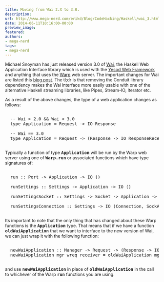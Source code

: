```yaml
---
title: Moving from Wai 2.X to 3.0.
description:
url: http://www.mega-nerd.com/erikd/Blog/CodeHacking/Haskell/wai_3.html
date: 2014-06-11T10:16:00-00:00
preview_image:
featured:
authors:
- mega-nerd
tags:
- mega-nerd
---
```




<p>
Michael Snoyman has just released version 3.0 of
	<a href="http://hackage.haskell.org/package/wai/">
	Wai</a>,
the Haskell Web Application Interface library which is used with the
	<a href="http://www.yesodweb.com/">
	Yesod Web Framework</a>
and anything that uses the
	<a href="http://hackage.haskell.org/package/warp">
	Warp</a>
web server.
The important changes for Wai are listed this
	<a href="http://www.yesodweb.com/blog/2014/05/wai-3-0-alpha">
	blog post</a>.
The tl;dr is that removing the Conduit library dependency makes the Wai
interface more easily usable with one of the alternative Haskell streaming
libraries, like Pipes, Stream-IO, Iterator etc.
</p>

<p>
As a result of the above changes, the type of a web application changes as
follows:
</p>

<pre class="code">

  -- Wai &gt; 2.0 &amp;&amp; Wai &lt; 3.0
  type Application = Request -&gt; IO Response

  -- Wai == 3.0
  type Application = Request -&gt; (Response -&gt; IO ResponseReceived) -&gt; IO ResponseReceived

</pre>

<p>
Typically a function of type <b><tt>Application</tt></b> will be run by the Warp
web server using one of <b><tt>Warp.run</tt></b> or associated functions which
have type signatures of:
</p>

<pre class="code">

  run :: Port -&gt; Application -&gt; IO ()

  runSettings :: Settings -&gt; Application -&gt; IO ()

  runSettingsSocket :: Settings -&gt; Socket -&gt; Application -&gt; IO ()Source

  runSettingsConnection :: Settings -&gt; IO (Connection, SockAddr) -&gt; Application -&gt; IO ()

</pre>

<p>
Its important to note that the only thing that has changed about these Warp
functions is the <b><tt>Application</tt></b> type.
That means that if we have a function <b><tt>oldWaiApplication</tt></b> that we
want to interface to the new version of Wai, we can just wrap it with the
following function:
</p>

<pre class="code">

  newWaiApplication :: Manager -&gt; Request -&gt; (Response -&gt; IO ResponseReceived) -&gt; IO ResponseReceived
  newWaiApplication mgr wreq receiver = oldWaiApplication mgr wreq &gt;&gt;= receiver

</pre>

<p>
and use <b><tt>newWaiApplication</tt></b> in place of <b><tt>oldWaiApplication</tt></b>
in the call to whichever of the Warp <b><tt>run</tt></b> functions you are using.
</p>


